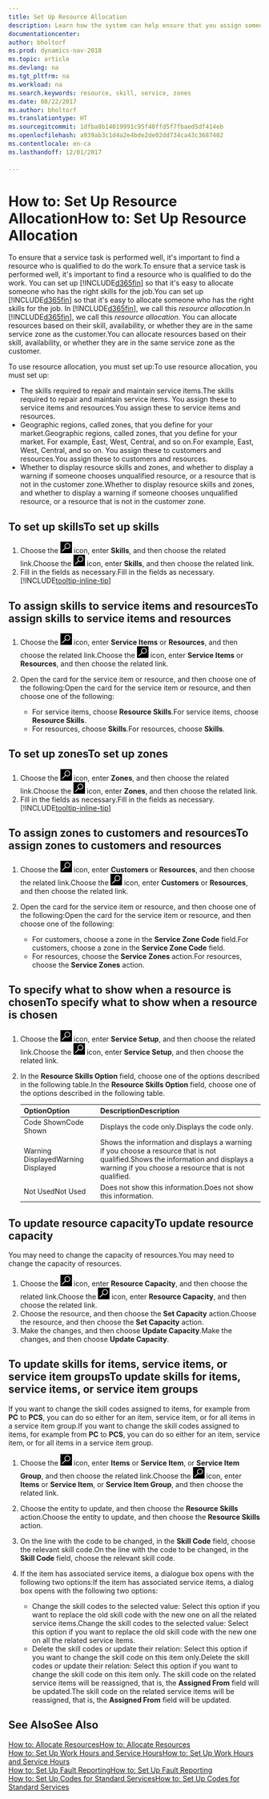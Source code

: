 ```yaml
---
title: Set Up Resource Allocation
description: Learn how the system can help ensure that you assign someone who has the skills required to provide a service.
documentationcenter: 
author: bholtorf
ms.prod: dynamics-nav-2018
ms.topic: article
ms.devlang: na
ms.tgt_pltfrm: na
ms.workload: na
ms.search.keywords: resource, skill, service, zones
ms.date: 08/22/2017
ms.author: bholtorf
ms.translationtype: HT
ms.sourcegitcommit: 1dfba8b14019991c95f40ffd5f7fbaed5df414eb
ms.openlocfilehash: a939ab3c1d4a2e4bde2de02dd734ca43c3687402
ms.contentlocale: en-ca
ms.lasthandoff: 12/01/2017

---
```


# <a name="how-to-set-up-resource-allocation"></a><span data-ttu-id="9a797-103">How to: Set Up Resource Allocation</span><span class="sxs-lookup"><span data-stu-id="9a797-103">How to: Set Up Resource Allocation</span></span>
<span data-ttu-id="9a797-104">To ensure that a service task is performed well, it's important to find a resource who is qualified to do the work.</span><span class="sxs-lookup"><span data-stu-id="9a797-104">To ensure that a service task is performed well, it's important to find a resource who is qualified to do the work.</span></span> <span data-ttu-id="9a797-105">You can set up [!INCLUDE[d365fin](includes/d365fin_md.md)] so that it's easy to allocate someone who has the right skills for the job.</span><span class="sxs-lookup"><span data-stu-id="9a797-105">You can set up [!INCLUDE[d365fin](includes/d365fin_md.md)] so that it's easy to allocate someone who has the right skills for the job.</span></span> <span data-ttu-id="9a797-106">In [!INCLUDE[d365fin](includes/d365fin_md.md)], we call this _resource allocation_.</span><span class="sxs-lookup"><span data-stu-id="9a797-106">In [!INCLUDE[d365fin](includes/d365fin_md.md)], we call this _resource allocation_.</span></span> <span data-ttu-id="9a797-107">You can allocate resources based on their skill, availability, or whether they are in the same service zone as the customer.</span><span class="sxs-lookup"><span data-stu-id="9a797-107">You can allocate resources based on their skill, availability, or whether they are in the same service zone as the customer.</span></span> 

<span data-ttu-id="9a797-108">To use resource allocation, you must set up:</span><span class="sxs-lookup"><span data-stu-id="9a797-108">To use resource allocation, you must set up:</span></span>  
  
* <span data-ttu-id="9a797-109">The skills required to repair and maintain service items.</span><span class="sxs-lookup"><span data-stu-id="9a797-109">The skills required to repair and maintain service items.</span></span> <span data-ttu-id="9a797-110">You assign these to service items and resources.</span><span class="sxs-lookup"><span data-stu-id="9a797-110">You assign these to service items and resources.</span></span>  
* <span data-ttu-id="9a797-111">Geographic regions, called zones, that you define for your market.</span><span class="sxs-lookup"><span data-stu-id="9a797-111">Geographic regions, called zones, that you define for your market.</span></span> <span data-ttu-id="9a797-112">For example, East, West, Central, and so on.</span><span class="sxs-lookup"><span data-stu-id="9a797-112">For example, East, West, Central, and so on.</span></span> <span data-ttu-id="9a797-113">You assign these to customers and resources.</span><span class="sxs-lookup"><span data-stu-id="9a797-113">You assign these to customers and resources.</span></span>  
* <span data-ttu-id="9a797-114">Whether to display resource skills and zones, and whether to display a warning if someone chooses unqualified resource, or a resource that is not in the customer zone.</span><span class="sxs-lookup"><span data-stu-id="9a797-114">Whether to display resource skills and zones, and whether to display a warning if someone chooses unqualified resource, or a resource that is not in the customer zone.</span></span>  

## <a name="to-set-up-skills"></a><span data-ttu-id="9a797-115">To set up skills</span><span class="sxs-lookup"><span data-stu-id="9a797-115">To set up skills</span></span>
1. <span data-ttu-id="9a797-116">Choose the ![Search for Page or Report](media/ui-search/search_small.png "Search for Page or Report icon") icon, enter **Skills**, and then choose the related link.</span><span class="sxs-lookup"><span data-stu-id="9a797-116">Choose the ![Search for Page or Report](media/ui-search/search_small.png "Search for Page or Report icon") icon, enter **Skills**, and then choose the related link.</span></span>  
2. <span data-ttu-id="9a797-117">Fill in the fields as necessary.</span><span class="sxs-lookup"><span data-stu-id="9a797-117">Fill in the fields as necessary.</span></span> [!INCLUDE[tooltip-inline-tip](includes/tooltip-inline-tip_md.md)]  

## <a name="to-assign-skills-to-service-items-and-resources"></a><span data-ttu-id="9a797-118">To assign skills to service items and resources</span><span class="sxs-lookup"><span data-stu-id="9a797-118">To assign skills to service items and resources</span></span>
1. <span data-ttu-id="9a797-119">Choose the ![Search for Page or Report](media/ui-search/search_small.png "Search for Page or Report icon") icon, enter **Service Items** or **Resources**, and then choose the related link.</span><span class="sxs-lookup"><span data-stu-id="9a797-119">Choose the ![Search for Page or Report](media/ui-search/search_small.png "Search for Page or Report icon") icon, enter **Service Items** or **Resources**, and then choose the related link.</span></span>  
2. <span data-ttu-id="9a797-120">Open the card for the service item or resource, and then choose one of the following:</span><span class="sxs-lookup"><span data-stu-id="9a797-120">Open the card for the service item or resource, and then choose one of the following:</span></span>  
  
    * <span data-ttu-id="9a797-121">For service items, choose **Resource Skills**.</span><span class="sxs-lookup"><span data-stu-id="9a797-121">For service items, choose **Resource Skills**.</span></span>  
    * <span data-ttu-id="9a797-122">For resources, choose **Skills**.</span><span class="sxs-lookup"><span data-stu-id="9a797-122">For resources, choose **Skills**.</span></span>  

## <a name="to-set-up-zones"></a><span data-ttu-id="9a797-123">To set up zones</span><span class="sxs-lookup"><span data-stu-id="9a797-123">To set up zones</span></span>
1. <span data-ttu-id="9a797-124">Choose the ![Search for Page or Report](media/ui-search/search_small.png "Search for Page or Report icon") icon, enter **Zones**, and then choose the related link.</span><span class="sxs-lookup"><span data-stu-id="9a797-124">Choose the ![Search for Page or Report](media/ui-search/search_small.png "Search for Page or Report icon") icon, enter **Zones**, and then choose the related link.</span></span>  
2. <span data-ttu-id="9a797-125">Fill in the fields as necessary.</span><span class="sxs-lookup"><span data-stu-id="9a797-125">Fill in the fields as necessary.</span></span> [!INCLUDE[tooltip-inline-tip](includes/tooltip-inline-tip_md.md)]  

## <a name="to-assign-zones-to-customers-and-resources"></a><span data-ttu-id="9a797-126">To assign zones to customers and resources</span><span class="sxs-lookup"><span data-stu-id="9a797-126">To assign zones to customers and resources</span></span> 
1. <span data-ttu-id="9a797-127">Choose the ![Search for Page or Report](media/ui-search/search_small.png "Search for Page or Report icon") icon, enter **Customers** or **Resources**, and then choose the related link.</span><span class="sxs-lookup"><span data-stu-id="9a797-127">Choose the ![Search for Page or Report](media/ui-search/search_small.png "Search for Page or Report icon") icon, enter **Customers** or **Resources**, and then choose the related link.</span></span>  
2. <span data-ttu-id="9a797-128">Open the card for the service item or resource, and then choose one of the following:</span><span class="sxs-lookup"><span data-stu-id="9a797-128">Open the card for the service item or resource, and then choose one of the following:</span></span>  
  
    * <span data-ttu-id="9a797-129">For customers, choose a zone in the **Service Zone Code** field.</span><span class="sxs-lookup"><span data-stu-id="9a797-129">For customers, choose a zone in the **Service Zone Code** field.</span></span>  
    * <span data-ttu-id="9a797-130">For resources, choose the **Service Zones** action.</span><span class="sxs-lookup"><span data-stu-id="9a797-130">For resources, choose the **Service Zones** action.</span></span>  

## <a name="to-specify-what-to-show-when-a-resource-is-chosen"></a><span data-ttu-id="9a797-131">To specify what to show when a resource is chosen</span><span class="sxs-lookup"><span data-stu-id="9a797-131">To specify what to show when a resource is chosen</span></span>
1. <span data-ttu-id="9a797-132">Choose the ![Search for Page or Report](media/ui-search/search_small.png "Search for Page or Report icon") icon, enter **Service Setup**, and then choose the related link.</span><span class="sxs-lookup"><span data-stu-id="9a797-132">Choose the ![Search for Page or Report](media/ui-search/search_small.png "Search for Page or Report icon") icon, enter **Service Setup**, and then choose the related link.</span></span> 
2. <span data-ttu-id="9a797-133">In the **Resource Skills Option** field, choose one of the options described in the following table.</span><span class="sxs-lookup"><span data-stu-id="9a797-133">In the **Resource Skills Option** field, choose one of the options described in the following table.</span></span>  
  
    |<span data-ttu-id="9a797-134">**Option**</span><span class="sxs-lookup"><span data-stu-id="9a797-134">**Option**</span></span>|<span data-ttu-id="9a797-135">**Description**</span><span class="sxs-lookup"><span data-stu-id="9a797-135">**Description**</span></span>|  
    |------------|-------------|  
    |<span data-ttu-id="9a797-136">Code Shown</span><span class="sxs-lookup"><span data-stu-id="9a797-136">Code Shown</span></span> | <span data-ttu-id="9a797-137">Displays the code only.</span><span class="sxs-lookup"><span data-stu-id="9a797-137">Displays the code only.</span></span>|  
    |<span data-ttu-id="9a797-138">Warning Displayed</span><span class="sxs-lookup"><span data-stu-id="9a797-138">Warning Displayed</span></span> | <span data-ttu-id="9a797-139">Shows the information and displays a warning if you choose a resource that is not qualified.</span><span class="sxs-lookup"><span data-stu-id="9a797-139">Shows the information and displays a warning if you choose a resource that is not qualified.</span></span>|  
    |<span data-ttu-id="9a797-140">Not Used</span><span class="sxs-lookup"><span data-stu-id="9a797-140">Not Used</span></span> | <span data-ttu-id="9a797-141">Does not show this information.</span><span class="sxs-lookup"><span data-stu-id="9a797-141">Does not show this information.</span></span>|  

## <a name="to-update-resource-capacity"></a><span data-ttu-id="9a797-142">To update resource capacity</span><span class="sxs-lookup"><span data-stu-id="9a797-142">To update resource capacity</span></span>  
<span data-ttu-id="9a797-143">You may need to change the capacity of resources.</span><span class="sxs-lookup"><span data-stu-id="9a797-143">You may need to change the capacity of resources.</span></span>  
  
1. <span data-ttu-id="9a797-144">Choose the ![Search for Page or Report](media/ui-search/search_small.png "Search for Page or Report icon") icon, enter **Resource Capacity**, and then choose the related link.</span><span class="sxs-lookup"><span data-stu-id="9a797-144">Choose the ![Search for Page or Report](media/ui-search/search_small.png "Search for Page or Report icon") icon, enter **Resource Capacity**, and then choose the related link.</span></span>  
2. <span data-ttu-id="9a797-145">Choose the resource, and then choose the **Set Capacity** action.</span><span class="sxs-lookup"><span data-stu-id="9a797-145">Choose the resource, and then choose the **Set Capacity** action.</span></span>  
3. <span data-ttu-id="9a797-146">Make the changes, and then choose **Update Capacity**.</span><span class="sxs-lookup"><span data-stu-id="9a797-146">Make the changes, and then choose **Update Capacity**.</span></span>  

## <a name="to-update-skills-for-items-service-items-or-service-item-groups"></a><span data-ttu-id="9a797-147">To update skills for items, service items, or service item groups</span><span class="sxs-lookup"><span data-stu-id="9a797-147">To update skills for items, service items, or service item groups</span></span>
<span data-ttu-id="9a797-148">If you want to change the skill codes assigned to items, for example from **PC** to **PCS**, you can do so either for an item, service item, or for all items in a service item group.</span><span class="sxs-lookup"><span data-stu-id="9a797-148">If you want to change the skill codes assigned to items, for example from **PC** to **PCS**, you can do so either for an item, service item, or for all items in a service item group.</span></span>  
  
1. <span data-ttu-id="9a797-149">Choose the ![Search for Page or Report](media/ui-search/search_small.png "Search for Page or Report icon") icon, enter **Items** or **Service Item**, or **Service Item Group**, and then choose the related link.</span><span class="sxs-lookup"><span data-stu-id="9a797-149">Choose the ![Search for Page or Report](media/ui-search/search_small.png "Search for Page or Report icon") icon, enter **Items** or **Service Item**, or **Service Item Group**, and then choose the related link.</span></span>  
2. <span data-ttu-id="9a797-150">Choose the entity to update, and then choose the **Resource Skills** action.</span><span class="sxs-lookup"><span data-stu-id="9a797-150">Choose the entity to update, and then choose the **Resource Skills** action.</span></span>  
3. <span data-ttu-id="9a797-151">On the line with the code to be changed, in the **Skill Code** field, choose the relevant skill code.</span><span class="sxs-lookup"><span data-stu-id="9a797-151">On the line with the code to be changed, in the **Skill Code** field, choose the relevant skill code.</span></span>  
4.  <span data-ttu-id="9a797-152">If the item has associated service items, a dialogue box opens with the following two options:</span><span class="sxs-lookup"><span data-stu-id="9a797-152">If the item has associated service items, a dialog box opens with the following two options:</span></span>  
  
    * <span data-ttu-id="9a797-153">Change the skill codes to the selected value: Select this option if you want to replace the old skill code with the new one on all the related service items.</span><span class="sxs-lookup"><span data-stu-id="9a797-153">Change the skill codes to the selected value: Select this option if you want to replace the old skill code with the new one on all the related service items.</span></span>  
    * <span data-ttu-id="9a797-154">Delete the skill codes or update their relation: Select this option if you want to change the skill code on this item only.</span><span class="sxs-lookup"><span data-stu-id="9a797-154">Delete the skill codes or update their relation: Select this option if you want to change the skill code on this item only.</span></span> <span data-ttu-id="9a797-155">The skill code on the related service items will be reassigned, that is, the **Assigned From** field will be updated.</span><span class="sxs-lookup"><span data-stu-id="9a797-155">The skill code on the related service items will be reassigned, that is, the **Assigned From** field will be updated.</span></span>  
  
## <a name="see-also"></a><span data-ttu-id="9a797-156">See Also</span><span class="sxs-lookup"><span data-stu-id="9a797-156">See Also</span></span>
[<span data-ttu-id="9a797-157">How to: Allocate Resources</span><span class="sxs-lookup"><span data-stu-id="9a797-157">How to: Allocate Resources</span></span>](service-how-to-allocate-resources.md)  
[<span data-ttu-id="9a797-158">How to: Set Up Work Hours and Service Hours</span><span class="sxs-lookup"><span data-stu-id="9a797-158">How to: Set Up Work Hours and Service Hours</span></span>](service-how-setup-work-service-hours.md)  
[<span data-ttu-id="9a797-159">How to: Set Up Fault Reporting</span><span class="sxs-lookup"><span data-stu-id="9a797-159">How to: Set Up Fault Reporting</span></span>](service-how-setup-fault-reporting.md)  
[<span data-ttu-id="9a797-160">How to: Set Up Codes for Standard Services</span><span class="sxs-lookup"><span data-stu-id="9a797-160">How to: Set Up Codes for Standard Services</span></span>](service-how-setup-service-coding.md)  
 


